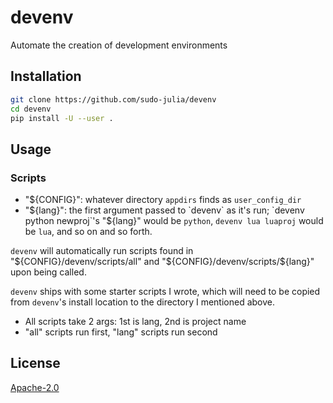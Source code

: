 # devenv

Automate the creation of development environments

## Installation

```bash
git clone https://github.com/sudo-julia/devenv
cd devenv
pip install -U --user .
```

## Usage

### Scripts

- "${CONFIG}": whatever directory `appdirs` finds as `user_config_dir`
- "${lang}": the first argument passed to `devenv` as it's run; `devenv python
  newproj`'s "${lang}" would be `python`, `devenv lua luaproj` would be `lua`, and so on
  and so forth.

`devenv` will automatically run scripts found in "${CONFIG}/devenv/scripts/all" and
"${CONFIG}/devenv/scripts/${lang}" upon being called.

`devenv` ships with some starter scripts I wrote, which will need to be copied from
`devenv`'s install location to the directory I mentioned above.

- All scripts take 2 args: 1st is lang, 2nd is project name
- "all" scripts run first, "lang" scripts run second

## License

[Apache-2.0](./LICENSE)
